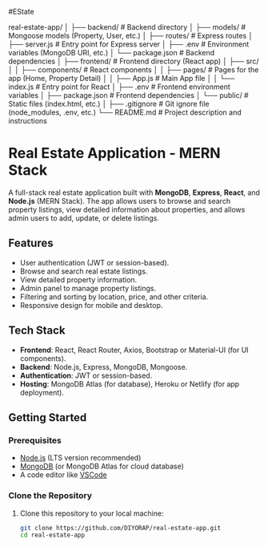 #EState



real-estate-app/
│
├── backend/                    # Backend directory
│   ├── models/                  # Mongoose models (Property, User, etc.)
│   ├── routes/                  # Express routes
│   ├── server.js                # Entry point for Express server
│   ├── .env                     # Environment variables (MongoDB URI, etc.)
│   └── package.json             # Backend dependencies
│
├── frontend/                   # Frontend directory (React app)
│   ├── src/
│   │   ├── components/          # React components
│   │   ├── pages/               # Pages for the app (Home, Property Detail)
│   │   ├── App.js               # Main App file
│   │   └── index.js             # Entry point for React
│   ├── .env                     # Frontend environment variables
│   ├── package.json             # Frontend dependencies
│   └── public/                  # Static files (index.html, etc.)
│
├── .gitignore                   # Git ignore file (node_modules, .env, etc.)
└── README.md                    # Project description and instructions

# Real Estate Application - MERN Stack

A full-stack real estate application built with **MongoDB**, **Express**, **React**, and **Node.js** (MERN Stack). The app allows users to browse and search property listings, view detailed information about properties, and allows admin users to add, update, or delete listings.

## Features

- User authentication (JWT or session-based).
- Browse and search real estate listings.
- View detailed property information.
- Admin panel to manage property listings.
- Filtering and sorting by location, price, and other criteria.
- Responsive design for mobile and desktop.

## Tech Stack

- **Frontend**: React, React Router, Axios, Bootstrap or Material-UI (for UI components).
- **Backend**: Node.js, Express, MongoDB, Mongoose.
- **Authentication**: JWT or session-based.
- **Hosting**: MongoDB Atlas (for database), Heroku or Netlify (for app deployment).

## Getting Started

### Prerequisites

- [Node.js](https://nodejs.org/) (LTS version recommended)
- [MongoDB](https://www.mongodb.com/try/download/community) (or MongoDB Atlas for cloud database)
- A code editor like [VSCode](https://code.visualstudio.com/)

### Clone the Repository

1. Clone this repository to your local machine:
   ```bash
   git clone https://github.com/DIYORAP/real-estate-app.git
   cd real-estate-app
